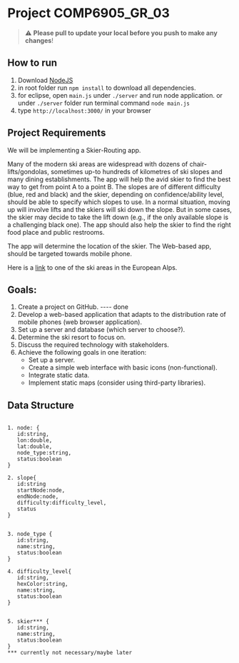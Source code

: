 # Project COMP6905_GR_03

> :warning: **Please pull to update your local before you push to make any changes**!


## How to run

1. Download [NodeJS](https://nodejs.org/en)
2. in root folder run ```npm install``` to download all dependencies.
4. for eclipse, open ```main.js``` under ```./server``` and run node application. or under ```./server``` folder run terminal command ```node main.js```
5. type ```http://localhost:3000/``` in your browser


## Project Requirements

We will be implementing a Skier-Routing app. 

Many of the modern ski areas are widespread with dozens of chair-lifts/gondolas, sometimes up-to hundreds of kilometres of ski slopes and many dining establishments. The app will help the avid skier to find the best way to get from point A to a point B. The slopes are of different difficulty (blue, red and black) and the skier, depending on confidence/ability level, should be able to specify which slopes to use. In a normal situation, moving up will involve lifts and the skiers will ski down the slope. But in some cases, the skier may decide to take the lift down (e.g., if the only available slope is a challenging black one). The app should also help the skier to find the right food place and public restrooms.

The app will determine the location of the skier. The Web-based app, should be targeted towards mobile phone. 

Here is a [link](https://www.snow-space.com/en/winter/ski-resort-salzburg/facts/piste-map) to one of the ski areas in the European Alps.


## Goals:

1. Create a project on GitHub. ---- done
2. Develop a web-based application that adapts to the distribution rate of mobile phones (web browser application).
3. Set up a server and database (which server to choose?).
4. Determine the ski resort to focus on.
5. Discuss the required technology with stakeholders.
6. Achieve the following goals in one iteration:
   - Set up a server.
   - Create a simple web interface with basic icons (non-functional).
   - Integrate static data.
   - Implement static maps (consider using third-party libraries).


## Data Structure

```

1. node: {
   id:string,
   lon:double,
   lat:double,
   node_type:string,
   status:boolean
}

2. slope{
   id:string
   startNode:node,
   endNode:node,
   difficulty:difficulty_level,
   status
}


3. node_type {
   id:string,
   name:string,
   status:boolean
}

4. difficulty_level{
   id:string,
   hexColor:string,
   name:string,
   status:boolean
}


5. skier*** {
   id:string,
   name:string,
   status:boolean
}
*** currently not necessary/maybe later
```

